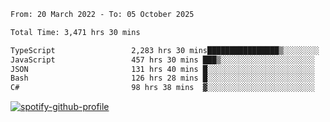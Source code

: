 <!--START_SECTION:waka-->

```txt
From: 20 March 2022 - To: 05 October 2025

Total Time: 3,471 hrs 30 mins

TypeScript                 2,283 hrs 30 mins████████████████▒░░░░░░░░   65.78 %
JavaScript                 457 hrs 30 mins ███▒░░░░░░░░░░░░░░░░░░░░░   13.18 %
JSON                       131 hrs 40 mins █░░░░░░░░░░░░░░░░░░░░░░░░   03.79 %
Bash                       126 hrs 28 mins █░░░░░░░░░░░░░░░░░░░░░░░░   03.64 %
C#                         98 hrs 38 mins  ▓░░░░░░░░░░░░░░░░░░░░░░░░   02.84 %
```

<!--END_SECTION:waka-->
[![spotify-github-profile](https://spotify-github-profile.vercel.app/api/view?uid=c00zprrvy9xiloa9qnco3hmng&cover_image=true&theme=novatorem&show_offline=false&background_color=121212&bar_color=53b14f&bar_color_cover=false)](https://spotify-github-profile.vercel.app/api/view?uid=c00zprrvy9xiloa9qnco3hmng&redirect=true)



